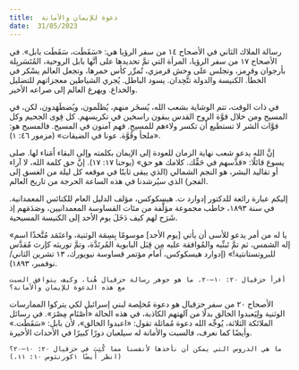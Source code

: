 ```yaml
---
title:  دعوة للإيمان والأمانة
date:  31/05/2023
---
```


رسالة الملاك الثاني في الأصحاح ١٤ من سفر الرؤيا هي: «سَقَطَت، سَقَطَت بابل». في الأصحاح ١٧ من سفر الرؤيا، المرأة التي تمَّ تحديدها على أنَّها بابل الروحية، المُتَسَربِلة بأرجوان وقرمز، وتجلس على وحش قرمزي، تُمرِّر كأس خمرها، وتجعل العالم يسْكر في الخطأ. الكنيسة والدولة تتَّحِدان. يسود الباطل. يُجري الشياطين معجزاتهم للتضليل والخداع. ويهرع العالم إلى صراعه الأخير.

في ذات الوقت، تتم الوشاية بشعب الله، يُسخَر منهم، يُظلَمون، ويُضطَهَدون، لكن، في المسيح ومن خلال قوَّة الروح القدس يبقون راسخين في تكريسهم. كل قِوى الجحيم وكل قوَّات الشر لا تستطيع أن تكسر ولاءهم للمسيح. فهم آمنون في المسيح. فالمسيح هو: «ملجأ وقُوَّة. عونا في الضيقات» (مزمور ٤٦: ١).

إنَّ الله يدعو شعب نهاية الزمان للعودة إلى الإيمان بكلمته وإلى البقاء اُمَناء لها. صلى يسوع قائلًا: «قدِّسهم في حَقِّك. كلامك هو حق» (يوحنا ١٧: ١٧). إنَّ حق كلمة الله، لا آراء أو تقاليد البشر، هو النجم الشمالي (الذي يبقى ثابتًا في موقعه كل ليلة من الغسق إلى الفجر) الذي سيُرشدنا في هذه الساعة الحرجة من تاريخ العالم.

إليكم عبارة رائعة للدكتور إدوارد ت. هيسكوكس، مؤلف الدليل العام للكنائس المعمدانية. في سنة ١٨٩٣، خاطب مجموعة مؤلَّفة من مئات القساوسة المعمدانيين، وصَدَمَهم إذ شَرَح لهم كيف دَخَلَ يوم الأحد إلى الكنيسة المسيحية.

«يا له من أمر يدعو للأسى أن يأتي [يوم الأحد] موسومًا بِسِمَة الوثنية، واعتَمَد مُتَّخذًا اسم إله الشمس، ثم تمَّ تَبنِّيه والمُوافقة عليه مِن قِبَل البابوية المُرتَدَّة، وتمَّ توريثه كإرث مُقدَّس للبروتستانتية!» (إدوارد هيسكوكس، أمام مؤتمر قساوسة نيويورك، ١٣ تشرين الثاني/نوفمبر، ١٨٩٣).

`أقرأ حزقيال ٢٠: ١٠–٢٠. ما هو جوهر رسالة حزقيال هُنا، وكيف يتوافق السبت مع هذه الدعوة للإيمان والأمانة؟`

الأصحاح ٢٠ من سفر حزقيال هو دعوة مُخلِصة لبني إسرائيل لكي يتركوا الممارسات الوثنية ولِيَعبدوا الخالق بدلًا من آلهتهم الكاذبة، في هذه الحالة «أَصْنَام مِصْرَ». في رسائل الملائكة الثلاثة، يُوجِّه الله دعوة مُماثلة تقول: «اعبدوا الخالق»، لأن بابل: «سَقَطَت.» وأيضًا كما نعرف، فالسبت والأمانة له سيلعبان دورًا كبيرًا في الأحداث الأخيرة.

`ما هي الدروس التي يمكن أن نأخذها لأنفسنا مما كُتِبَ في حزقيال ٢٠: ١٠–٢٠؟ (انظر أيضًا ١كورنثوس ١٠: ١١.)`